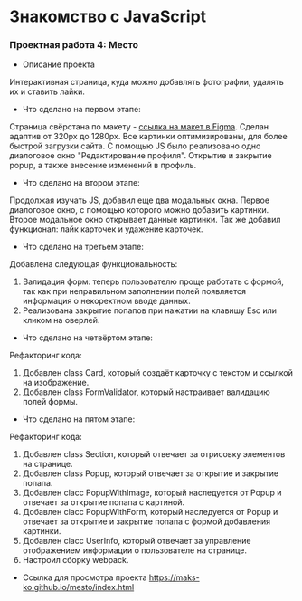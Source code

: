 # Знакомство с JavaScript

### Проектная работа 4: Место

* Описание проекта

Интерактивная страница, куда можно добавлять фотографии, удалять их и ставить лайки.

* Что сделано на первом этапе:

Страница свёрстана по макету - [ссылка на макет в Figma](https://www.figma.com/file/2cn9N9jSkmxD84oJik7xL7/JavaScript.-Sprint-4?node-id=0%3A1).
Сделан адаптив от 320px до 1280px. Все картинки оптимизированы, для более быстрой загрузки сайта.
С помощью JS было реализовано одно диалоговое окно "Редактирование профиля". Открытие и закрытие popup, а также внесение изменений в профиль.

* Что сделано на втором этапе:

Продолжая изучать JS, добавил еще два модальных окна. Первое диалоговое окно, с помощью которого можно добавить картинки. Второе модальное окно открывает данные картинки.
Так же добавил функционал: лайк карточек и удажение карточек.

* Что сделано на третьем этапе:

Добавлена следующая функциональность:
1. Валидация форм: теперь пользователю проще работать с формой, так как при неправильном заполнении полей появляется информация о некоректном вводе данных.
2. Реализована закрытие попапов при нажатии на клавишу Esc или кликом на оверлей.

* Что сделано на четвёртом этапе:

Рефакторинг кода:
1. Добавлен class Card, который создаёт карточку с текстом и ссылкой на изображение.
2. Добавлен class FormValidator, который настраивает валидацию полей формы.

* Что сделано на пятом этапе:

Рефакторинг кода:
1. Добавлен class Section, который отвечает за отрисовку элементов на странице.
2. Добавлен class Popup, который отвечает за открытие и закрытие попапа.
3. Добавлен clacc PopupWithImage, который наследуется от Popup и отвечает за открытие попапа с картиной.
4. Добавлен clacc PopupWithForm, который наследуется от Popup и отвечает за открытие и закрытие попапа с формой добавления картинки.
5. Добавлен clacc UserInfo, который отвечает за управление отображением информации о пользователе на странице.
6. Настроил сборку webpack.

* Ссылка для просмотра проекта
https://maks-ko.github.io/mesto/index.html
